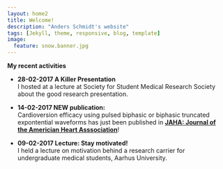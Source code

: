 ```yaml
---
layout: home2
title: Welcome!
description: "Anders Schmidt's website"
tags: [Jekyll, theme, responsive, blog, template]
image:
  feature: snow.banner.jpg
---
```

**My recent activities**
* **28-02-2017 A Killer Presentation** <br>
I hosted at a lecture at Society for Student Medical Research Society about the good research presentation.

* **14-02-2017 NEW publication:** <br>
Cardioversion efficacy using pulsed biphasic or biphasic truncated expontential waveforms has just been published in [**JAHA: Journal of the Americian Heart Asssociation**](http://jaha.ahajournals.org/)!

* **09-02-2017 Lecture: Stay motivated!** <br>
I held a lecture on motivation behind a research carrier for undergraduate medical students, Aarhus University.
